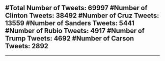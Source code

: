 #Total Number of Tweets: 69997 
#Number of Clinton Tweets: 38492
#Number of Cruz Tweets: 13559
#Number of Sanders Tweets: 5441
#Number of Rubio Tweets: 4917
#Number of Trump Tweets: 4692
#Number of Carson Tweets: 2892
---
---
